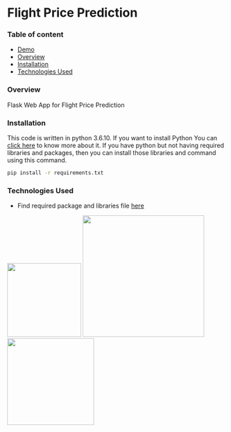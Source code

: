 # Flight Price Prediction

### Table of content
 * [Demo](#Demo)
 * [Overview](#Overview)
 * [Installation](#Installation)
 * [Technologies Used](#Technologies-Used)
 
 ### Overview
 Flask Web App for Flight Price Prediction
 
 ### Installation
This code is written in python 3.6.10. If you want to install Python You can [click here](https://realpython.com/installing-python/) to know more about it. If you have python but not having required libraries and packages, then you can install those libraries and command using this command.
 ```bash
pip install -r requirements.txt
```


### Technologies Used
* Find required package and libraries file [here](www.google.com)


[](https://forthebadge.com/images/badges/made-with-python.svg)

[<img target="_blank" src="https://flask.palletsprojects.com/en/1.1.x/_images/flask-logo.png" width=170>](https://flask.palletsprojects.com/en/1.1.x/) [<img target="_blank" src="https://number1.co.za/wp-content/uploads/2017/10/gunicorn_logo-300x85.png" width=280>](https://gunicorn.org) [<img target="_blank" src="https://scikit-learn.org/stable/_static/scikit-learn-logo-small.png" width=200>](https://scikit-learn.org/stable/) 

 
 
